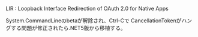 LIR : Loopback Interface Redirection of OAuth 2.0 for Native Apps

System.CommandLineのbetaが解除され、Ctrl-Cで
CancellationTokenがハングする問題が修正されたら.NET5版から移植する。
